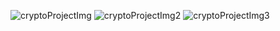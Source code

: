 ![cryptoProjectImg](https://github.com/raman-m55/Crypto-App/assets/150461460/c4032820-7f10-4b6e-8f64-a4280a81128c)
![cryptoProjectImg2](https://github.com/raman-m55/Crypto-App/assets/150461460/bc76299f-97f4-4a7a-a02e-b55473113794)
![cryptoProjectImg3](https://github.com/raman-m55/Crypto-App/assets/150461460/d6e57f3f-b29c-41a7-be73-04a10394d05e)
